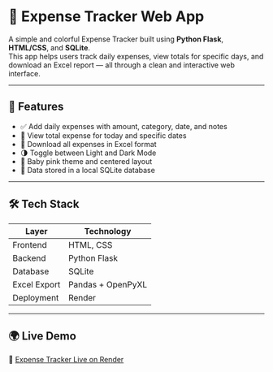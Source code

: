 # 💸 Expense Tracker Web App

A simple and colorful Expense Tracker built using **Python Flask**, **HTML/CSS**, and **SQLite**.  
This app helps users track daily expenses, view totals for specific days, and download an Excel report — all through a clean and interactive web interface.

---

## 🚀 Features

- ✅ Add daily expenses with amount, category, date, and notes
- 📅 View total expense for today and specific dates
- 📁 Download all expenses in Excel format
- 🌗 Toggle between Light and Dark Mode
- 🎨 Baby pink theme and centered layout
- 🧾 Data stored in a local SQLite database

---

## 🛠️ Tech Stack

| Layer       | Technology            |
|-------------|------------------------|
| Frontend    | HTML, CSS              |
| Backend     | Python Flask           |
| Database    | SQLite                 |
| Excel Export| Pandas + OpenPyXL      |
| Deployment  | Render                 |

---

## 🌍 Live Demo

🔗 [Expense Tracker Live on Render](https://expensetracker-ft1q.onrender.com)

